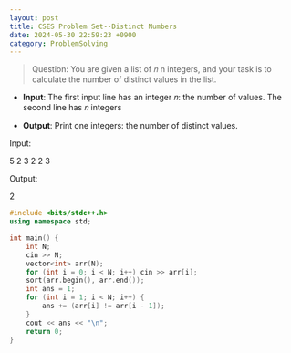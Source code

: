 ```yaml
---
layout: post
title: CSES Problem Set--Distinct Numbers
date: 2024-05-30 22:59:23 +0900
category: ProblemSolving
---
```


> Question: 
You are given a list of 
𝑛
n integers, and your task is to calculate the number of distinct values in the list.

- __Input__: 
The first input line has an integer 𝑛: the number of values. The second line has 𝑛 integers 

- __Output__:
Print one integers: the number of distinct values.

Input:

5
2 3 2 2 3

Output:

2

```c++
#include <bits/stdc++.h>
using namespace std;

int main() {
	int N;
	cin >> N;
	vector<int> arr(N);
	for (int i = 0; i < N; i++) cin >> arr[i];
	sort(arr.begin(), arr.end());
	int ans = 1;
	for (int i = 1; i < N; i++) {
		ans += (arr[i] != arr[i - 1]);
	}
	cout << ans << "\n";
	return 0;
}
```